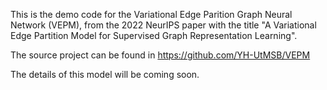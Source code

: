 This is the demo code for the Variational Edge Parition Graph Neural Network (VEPM), from the 2022 NeurIPS paper with the title "A Variational Edge Partition Model for Supervised Graph Representation Learning".

The source project can be found in https://github.com/YH-UtMSB/VEPM

The details of this model will be coming soon.
